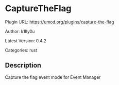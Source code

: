 # CaptureTheFlag

Plugin URL: https://umod.org/plugins/capture-the-flag

Author: k1lly0u

Latest Version: 0.4.2

Categories: rust

## Description

Capture the flag event mode for Event Manager
